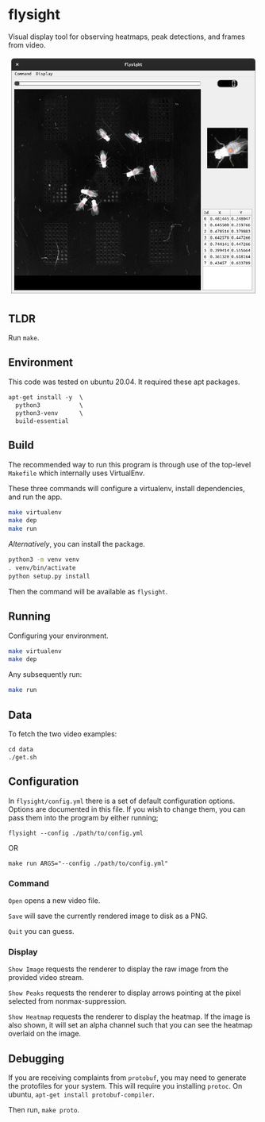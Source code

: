 # flysight

Visual display tool for observing heatmaps, peak detections, and frames
from video.

![Example](.readme/sc1.png)

## TLDR

Run `make`.

## Environment

This code was tested on ubuntu 20.04.  It required these apt packages.

```
apt-get install -y  \
  python3           \
  python3-venv      \
  build-essential
```

## Build

The recommended way to run this program is through use of the top-level
`Makefile` which internally uses VirtualEnv.

These three commands will configure a virtualenv, install dependencies,
and run the app.

```bash
make virtualenv
make dep
make run
```

*Alternatively*, you can install the package.

```bash
python3 -m venv venv
. venv/bin/activate
python setup.py install
```

Then the command will be available as `flysight`.

## Running

Configuring your environment.

```bash
make virtualenv
make dep
```

Any subsequently run:

```bash
make run
```

## Data

To fetch the two video examples:

```
cd data
./get.sh
```

## Configuration

In `flysight/config.yml` there is a set of default configuration
options.  Options are documented in this file.  If you wish to change
them, you can pass them into the program by either running;

```
flysight --config ./path/to/config.yml
```

OR

```
make run ARGS="--config ./path/to/config.yml"
```

### Command

`Open` opens a new video file.

`Save` will save the currently rendered image to disk as a PNG.

`Quit` you can guess.

### Display

`Show Image` requests the renderer to display the raw image from the
provided video stream.

`Show Peaks` requests the renderer to display arrows pointing at the
pixel selected from nonmax-suppression.

`Show Heatmap` requests the renderer to display the heatmap.  If the
image is also shown, it will set an alpha channel such that you can
see the heatmap overlaid on the image.

## Debugging

If you are receiving complaints from `protobuf`, you may need to
generate the protofiles for your system.  This will require you
installing `protoc`.  On ubuntu, `apt-get install protobuf-compiler`.

Then run, `make proto`.
